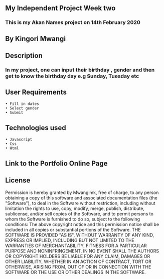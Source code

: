## My Independent Project Week two
### This is my Akan Names project on 14th February 2020
## By Kingori Mwangi
## Description
### In my project, one can input their birthday , gender and then get to know the birthday day e.g Sunday, Tuesday etc
## User Requirements
    • Fill in dates
    • Select gender
    • Submit
## Technologies used
    • Javascript
    • Css
    • Html
## Link to the Portfolio Online Page

## License
Permission is hereby granted by Mwangimk, free of charge, to any person obtaining a copy of this software and associated documentation files (the "Software"), to deal in the Software without restriction, including without limitation the rights to use, copy, modify, merge, publish, distribute, sublicense, and/or sell copies of the Software, and to permit persons to whom the Software is furnished to do so, subject to the following conditions:
The above copyright notice and this permission notice shall be included in all copies or substantial portions of the Software.
THE SOFTWARE IS PROVIDED "AS IS", WITHOUT WARRANTY OF ANY KIND, EXPRESS OR IMPLIED, INCLUDING BUT NOT LIMITED TO THE WARRANTIES OF MERCHANTABILITY, FITNESS FOR A PARTICULAR PURPOSE AND NONINFRINGEMENT. IN NO EVENT SHALL THE AUTHORS OR COPYRIGHT HOLDERS BE LIABLE FOR ANY CLAIM, DAMAGES OR OTHER LIABILITY, WHETHER IN AN ACTION OF CONTRACT, TORT OR OTHERWISE, ARISING FROM, OUT OF OR IN CONNECTION WITH THE SOFTWARE OR THE USE OR OTHER DEALINGS IN THE SOFTWARE.
